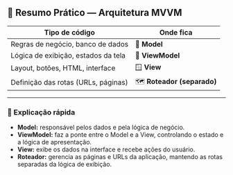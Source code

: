 ## 🎯 Resumo Prático — Arquitetura MVVM

| **Tipo de código** | **Onde fica** |
|--------------------|---------------|
| Regras de negócio, banco de dados | 🧱 **Model** |
| Lógica de exibição, estados da tela | 🎨 **ViewModel** |
| Layout, botões, HTML, interface | 🪟 **View** |
| Definição das rotas (URLs, páginas) | 🗺️ **Roteador (separado)** |

---

### 🧩 Explicação rápida

- **Model:** responsável pelos dados e pela lógica de negócio.  
- **ViewModel:** faz a ponte entre o Model e a View, controlando o estado e a lógica de apresentação.  
- **View:** exibe os dados na interface e recebe ações do usuário.  
- **Roteador:** gerencia as páginas e URLs da aplicação, mantendo as rotas separadas da lógica de exibição.
